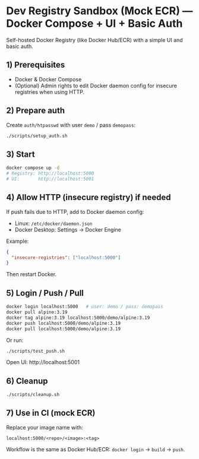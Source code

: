 # Dev Registry Sandbox (Mock ECR) — Docker Compose + UI + Basic Auth

Self-hosted Docker Registry (like Docker Hub/ECR) with a simple UI and basic auth.

## 1) Prerequisites
- Docker & Docker Compose
- (Optional) Admin rights to edit Docker daemon config for insecure registries when using HTTP.

## 2) Prepare auth
Create `auth/htpasswd` with user `demo` / pass `demopass`:
```bash
./scripts/setup_auth.sh
```

## 3) Start
```bash
docker compose up -d
# Registry: http://localhost:5000
# UI:       http://localhost:5001
```

## 4) Allow HTTP (insecure registry) if needed
If push fails due to HTTP, add to Docker daemon config:
- Linux: `/etc/docker/daemon.json`
- Docker Desktop: Settings → Docker Engine

Example:
```json
{
  "insecure-registries": ["localhost:5000"]
}
```
Then restart Docker.

## 5) Login / Push / Pull
```bash
docker login localhost:5000   # user: demo / pass: demopass
docker pull alpine:3.19
docker tag alpine:3.19 localhost:5000/demo/alpine:3.19
docker push localhost:5000/demo/alpine:3.19
docker pull localhost:5000/demo/alpine:3.19
```
Or run:
```bash
./scripts/test_push.sh
```

Open UI: http://localhost:5001

## 6) Cleanup
```bash
./scripts/cleanup.sh
```

## 7) Use in CI (mock ECR)
Replace your image name with:
```
localhost:5000/<repo>/<image>:<tag>
```
Workflow is the same as Docker Hub/ECR: `docker login` → `build` → `push`.
